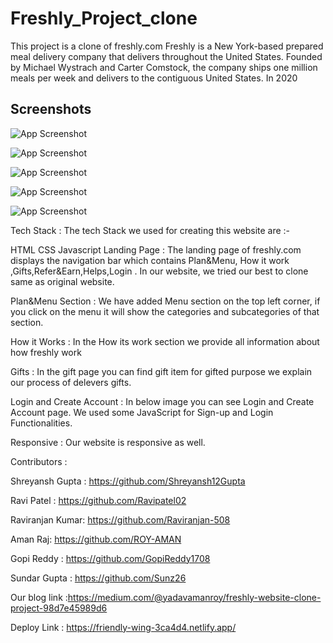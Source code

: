 # Freshly_Project_clone

This project is a clone of freshly.com Freshly is a New York-based prepared meal delivery company that delivers throughout the United States. Founded by Michael Wystrach and Carter Comstock, the company ships one million meals per week and delivers to the contiguous United States. In 2020
 ## Screenshots

![App Screenshot](../Freshly_Project_clone/Clone%20Pages/ReadFile/Screenshot%20(650).png)

![App Screenshot](../Freshly_Project_clone/Clone%20Pages/ReadFile/Screenshot%20(646).png)

![App Screenshot](../Freshly_Project_clone/Clone%20Pages/ReadFile/Screenshot%20(647).png)

![App Screenshot](../Freshly_Project_clone/Clone%20Pages/ReadFile/Screenshot%20(648).png)

![App Screenshot](../Freshly_Project_clone/Clone%20Pages/ReadFile/Screenshot%20(649).png)

Tech Stack :
The tech Stack we used for creating this website are :-

HTML
CSS
Javascript
Landing Page :
The landing page of freshly.com  displays the navigation bar which contains Plan&Menu, How it work ,Gifts,Refer&Earn,Helps,Login . In our website, we tried our best to clone same as original website.

Plan&Menu Section :
We have added Menu section on the top left corner, if you click on the menu it will show the categories and subcategories of that section.

How it Works :
In the How its work section we provide all information about how freshly work

Gifts :
In the gift page you can find gift item for gifted purpose we explain our process of delevers gifts.

Login and Create Account :
In below image you can see Login and Create Account page. We used some JavaScript for Sign-up and Login Functionalities.

Responsive :
Our website is responsive as well.

Contributors :

Shreyansh Gupta : https://github.com/Shreyansh12Gupta

Ravi Patel : https://github.com/Ravipatel02

Raviranjan Kumar: https://github.com/Raviranjan-508

Aman Raj: https://github.com/ROY-AMAN

Gopi Reddy : https://github.com/GopiReddy1708

Sundar Gupta : https://github.com/Sunz26 

Our blog link :https://medium.com/@yadavamanroy/freshly-website-clone-project-98d7e45989d6


Deploy Link :
https://friendly-wing-3ca4d4.netlify.app/
